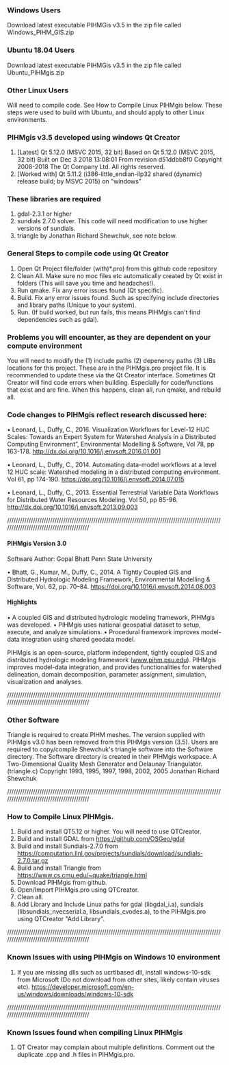 ### Windows Users
Download latest executable PIHMGis v3.5 in the zip file called Windows_PIHM_GIS.zip

### Ubuntu 18.04 Users
Download latest executable PIHMGis v3.5 in the zip file called Ubuntu_PIHMgis.zip

### Other Linux Users
Will need to compile code. See How to Compile Linux PIHMgis below. These steps were used to build with Ubuntu, and should apply to other Linux environments.

### PIHMgis v3.5 developed using windows Qt Creator 
1. [Latest] Qt 5.12.0 (MSVC 2015, 32 bit) Based on Qt 5.12.0 (MSVC 2015, 32 bit) Built on Dec 3 2018 13:08:01 From revision d51ddbb8f0 Copyright 2008-2018 The Qt Company Ltd. All rights reserved.
2. [Worked with] Qt 5.11.2 (i386-little_endian-ilp32 shared (dynamic) release build; by MSVC 2015) on "windows" 

### These libraries are required
1. gdal-2.3.1 or higher
2. sundials 2.7.0 solver. This code will need modification to use higher versions of sundials.
3. triangle by Jonathan Richard Shewchuk, see note below.

### General Steps to compile code using Qt Creator 
1. Open Qt Project file/folder (with)*.pro) from this github code repository
2. Clean All. Make sure no moc files etc automatically created by Qt exist in folders (This will save you time and headaches!).
3. Run qmake. Fix any error issues found (Qt specific).
4. Build. Fix any error issues found. Such as specifying include directories and library paths (Unique to your system).
5. Run. (If build worked, but run fails, this means PIHMgis can't find dependencies such as gdal).

### Problems you will encounter, as they are dependent on your compute environment
You will need to modify the (1) include paths (2) depenency paths (3) LIBs locations for this project. These are in the PIHMgis.pro project file. It is recommended to update these via the Qt Creator interface.
Sometimes Qt Creator will find code errors when building. Especially for code/functions that exist and are fine. When this happens, clean all, run qmake, and rebuild all.

### Code changes to PIHMgis reflect research discussed here:

• Leonard, L., Duffy, C., 2016. Visualization Workflows for Level-12 HUC Scales: Towards an Expert System for Watershed Analysis in a Distributed Computing Environment”, Environmental Modelling & Software, Vol 78, pp 163-178. http://dx.doi.org/10.1016/j.envsoft.2016.01.001

• Leonard, L., Duffy, C., 2014. Automating data-model workflows at a level 12 HUC scale: Watershed modeling in a distributed computing environment. Vol 61, pp 174-190. https://doi.org/10.1016/j.envsoft.2014.07.015

• Leonard, L., Duffy, C., 2013. Essential Terrestrial Variable Data Workflows for Distributed Water Resources Modeling. Vol 50, pp 85-96. http://dx.doi.org/10.1016/j.envsoft.2013.09.003


/////////////////////////////////////////////////////////////////////////////////////////////////////////////////////////////////////////

#### PIHMgis Version 3.0
Software Author:
Gopal Bhatt
Penn State University

• Bhatt, G., Kumar, M., Duffy, C., 2014. A Tightly Coupled GIS and Distributed Hydrologic Modeling Framework, Environmental Modelling & Software, Vol. 62, pp. 70–84. https://doi.org/10.1016/j.envsoft.2014.08.003


#### Highlights
• A coupled GIS and distributed hydrologic modeling framework, PIHMgis was developed.
• PIHMgis uses national geospatial dataset to setup, execute, and analyze simulations.
• Procedural framework improves model-data integration using shared geodata model.


PIHMgis is an open-source, platform independent, tightly coupled GIS and distributed hydrologic modeling framework (www.pihm.psu.edu). PIHMgis improves model-data integration, and provides functionalities for watershed delineation, domain decomposition, parameter assignment, simulation, visualization and analyses.

/////////////////////////////////////////////////////////////////////////////////////////////////////////////////////////////////////////
### Other Software 

Triangle is required to create PIHM meshes.
The version supplied with PIHMgis v3.0 has been removed from this PIHMgis version (3.5).
Users are required to copy/compile Shewchuk's triangle software into the Software directory.
The Software directory is created in their PIHMgis workspace.
A Two-Dimensional Quality Mesh Generator and Delaunay Triangulator. (triangle.c)
Copyright 1993, 1995, 1997, 1998, 2002, 2005
Jonathan Richard Shewchuk

/////////////////////////////////////////////////////////////////////////////////////////////////////////////////////////////////////////
### How to Compile Linux PIHMgis.

1. Build and install QT5.12 or higher. You will need to use QTCreator.
2. Build and install GDAL from https://github.com/OSGeo/gdal
3. Build and install Sundials-2.7.0 from https://computation.llnl.gov/projects/sundials/download/sundials-2.7.0.tar.gz
4. Build and install Triangle from https://www.cs.cmu.edu/~quake/triangle.html
5. Download PIHMgis from github.
6. Open/Import PIHMgis.pro using QTCreator.
7. Clean all.
8. Add Library and Include Linux paths for gdal (libgdal_i.a), sundials (libsundials_nvecserial.a, libsundials_cvodes.a), to the PIHMgis.pro using QTCreator "Add Library".

/////////////////////////////////////////////////////////////////////////////////////////////////////////////////////////////////////////
### Known Issues with using PIHMgis on Windows 10 environment
1. If you are missing dlls such as ucrtlbased dll, install windows-10-sdk from Microsoft (Do not download from other sites, likely contain viruses etc). https://developer.microsoft.com/en-us/windows/downloads/windows-10-sdk

/////////////////////////////////////////////////////////////////////////////////////////////////////////////////////////////////////////
### Known Issues found when compiling Linux PIHMgis
1. QT Creator may complain about multiple definitions. Comment out the duplicate .cpp and .h files in PIHMgis.pro.
